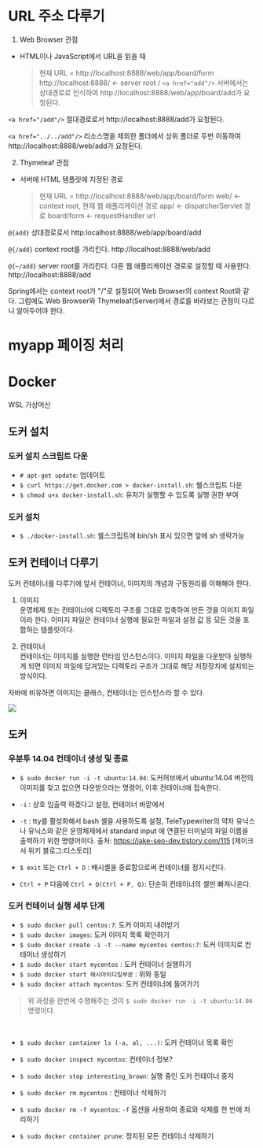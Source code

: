 # URL 주소 다루기
1. Web Browser 관점
- HTML이나 JavaScript에서 URL을 읽을 때
  >현재 URL = http://localhost:8888/web/app/board/form
  >http://localhost:8888/ <- server root
  >/ 
`<a href="add"/>` 
서버에서는 상대경로로 인식하여 http://localhost:8888/web/app/board/add가 요청된다.

`<a href="/add"/>`
절대경로로서 http://localhost:8888/add가 요청된다.

`<a href="../../add"/>`
리소스명을 제외한 폴더에서 상위 폴더로 두번 이동하여 http://localhost:8888/web/add가 요청된다.

2. Thymeleaf 관점
- 서버에 HTML 템플릿에 지정된 경로
  >현재 URL = http://localhost:8888/web/app/board/form
  >web/ <- context root, 현재 웹 애플리케이션 경로
  >app/ <- dispatcherServlet 경로
  >board/form <- requestHandler url

`@{add}`
상대경로로서 http:localhost:8888/web/app/board/add

`@{/add}`
context root를 가리킨다. http://localhost:8888/web/add

`@{~/add}`
server root를 가리킨다. 다른 웹 애플리케이션 경로로 설정할 때 사용한다. 
http://localhost:8888/add


Spring에서는 context root가 "/"로 설정되어 Web Browser의 context Root와 같다. 
그럼에도 Web Browser와 Thymeleaf(Server)에서 경로를 바라보는 관점이 다르니 알아두어야 한다.


# myapp 페이징 처리





# Docker
WSL
가상머신


## 도커 설치
### 도커 설치 스크립트 다운
- `# apt-get update`: 업데이트
- `$ curl https://get.docker.com > docker-install.sh`: 쉘스크립트 다운
- `$ chmod u+x docker-install.sh`: 유저가 실행할 수 있도록 실행 권한 부여



### 도커 설치
- `$ ./docker-install.sh`: 쉘스크립트에 bin/sh 표시 있으면 앞에 sh 생략가능

## 도커 컨테이너 다루기
도커 컨테이너를 다루기에 앞서 컨테이너, 이미지의 개념과 구동원리를 이해해야 한다.

1. 이미지  
운영체제 또는 컨테이너에 디렉토리 구조를 그대로 압축하여 만든 것을 이미지  파일이라 한다. 이미지 파일은 컨테이너 실행에 필요한 파일과 설정 값 등 모든 것을 포함하는 템플릿이다.

2. 컨테이너  
컨테이너는 이미지를 실행한 런타임 인스턴스이다.
이미지 파일을 다운받아 실행하게 되면 이미지 파일에 담겨있는 디렉토리 구조가 그대로 해당 저장장치에 설치되는 방식이다.

자바에 비유하면 이미지는 클래스, 컨테이너는 인스턴스라 할 수 있다. 

<img src="../../img/OS-ImageFile.png">

<br>

## 도커

### 우분투 14.04 컨테이너 생성 및 종료
- `$ sudo docker run -i -t ubuntu:14.04`: 도커허브에서 ubuntu:14.04 버전의 이미지를 찾고 없으면 다운받으라는 명령어, 이후 컨테이너에 접속한다.
- `-i` : 상호 입출력 하겠다고 설정, 컨테이너 바깥에서 
- `-t` : tty를 활성화해서 bash 셸을 사용하도록 설정, TeleTypewriter의 약자 유닉스나 유닉스와 같은 운영체제에서 standard input 에 연결된 터미널의 파일 이름을 출력하기 위한 명령어이다.
출처: https://jake-seo-dev.tistory.com/115 [제이크서 위키 블로그:티스토리]


- `$ exit` 또는 `Ctrl + D` : 배시셸을 종료함으로써 컨테이너를 정지시킨다.
- `Ctrl + P` 다음에 `Ctrl + Q(Ctrl + P, Q)`: 단순히 컨테이너의 셸만 빠져나온다.


### 도커 컨테이너 실행 세부 단계
- `$ sudo docker pull centos:7`: 도커 이미지 내려받기
- `$ sudo docker images`: 도커 이미지 목록 확인하기
- `$ sudo docker create -i -t --name mycentos centos:7`: 도커 이미지로 컨테이너 생성하기
- `$ sudo docker start mycentos` : 도커 컨테이너 실행하기
- `$ sudo docker start 해시아이디일부분` : 위와 동일
- `$ sudo docker attach mycentos`: 도커 컨테이너에 들어가기

> 위 과정을 한번에 수행해주는 것이 `$ sudo docker run -i -t ubuntu:14.04` 명령이다.

<br>

- `$ sudo docker container ls (-a, al, ...)`: 도커 컨테이너 목록 확인
- `$ sudo docker inspect mycentos`: 컨테이너 정보?

- `$ sudo docker stop interesting_brown`: 실행 중인 도커 컨테이너 중지
- `$ sudo docker rm mycentos` : 컨테이너 삭제하기

- `$ sudo docker rm -f mycentos`: `-f` 옵션을 사용하여 종료와 삭제를 한 번에 처리하기
- `$ sudo docker container prune`: 정지된 모든 컨테이너 삭제하기



